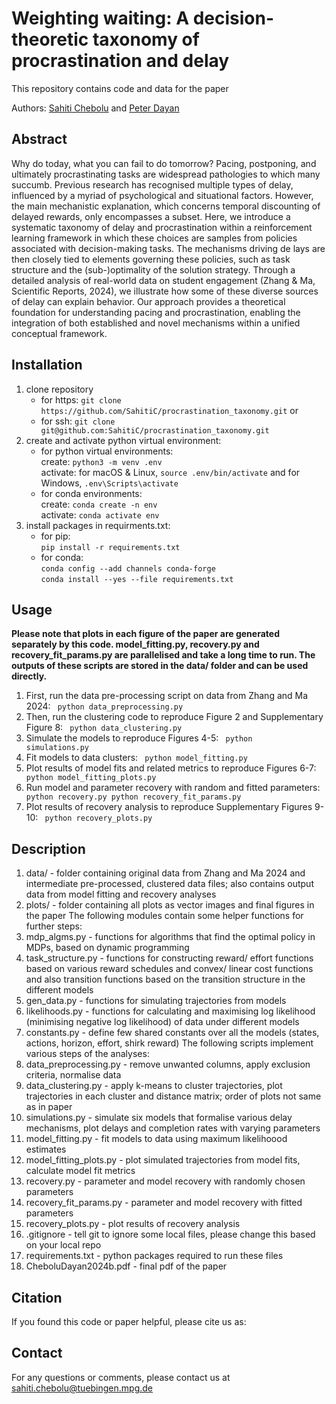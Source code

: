 # Weighting waiting: A decision-theoretic taxonomy of procrastination and delay

This repository contains code and data for the paper 

Authors: [Sahiti Chebolu](https://www.kyb.tuebingen.mpg.de/person/107410/2549) and [Peter Dayan](https://www.mpg.de/12309357/biologische-kybernetik-dayan)

## Abstract
Why do today, what you can fail to do tomorrow? Pacing, postponing, and ultimately procrastinating tasks are widespread pathologies to which many succumb. Previous research has recognised multiple types of delay, influenced by a myriad of psychological and situational factors. However, the main mechanistic explanation, which concerns temporal discounting of delayed rewards, only encompasses a subset. Here, we introduce a systematic taxonomy of delay and procrastination within a reinforcement learning framework in which these choices are samples from policies associated with decision-making tasks. The mechanisms driving de lays are then closely tied to elements governing these policies, such as task structure and the (sub-)optimality of the solution strategy. Through a detailed analysis of real-world data on student engagement (Zhang & Ma, Scientific Reports, 2024), we illustrate how some of these diverse sources of delay can explain behavior. Our approach provides a theoretical foundation for understanding pacing and procrastination, enabling the integration of both established and novel mechanisms within a unified conceptual framework.

## Installation

1. clone repository 
   - for https: `git clone https://github.com/SahitiC/procrastination_taxonomy.git` or 
   - for ssh: `git clone git@github.com:SahitiC/procrastination_taxonomy.git`
2. create and activate python virtual environment: 
   - for python virtual environments:\
   create: `python3 -m venv .env`\
   activate: for macOS & Linux, `source .env/bin/activate` and for Windows, `.env\Scripts\activate`
   - for conda environments:\
   create: `conda create -n env`\
   activate: `conda activate env`
3. install packages in requirments.txt: 
   - for pip: \
   `pip install -r requirements.txt` 
   - for conda: \
   `conda config --add channels conda-forge` \
   `conda install --yes --file requirements.txt`

## Usage

**Please note that plots in each figure of the paper are generated separately by this code. model_fitting.py, recovery.py and recovery_fit_params.py are parallelised and take a long time to run. The outputs of these scripts are stored in the data/ folder and can be used directly.**
1. First, run the data pre-processing script on data from Zhang and Ma 2024:
   <code>
   python data_preprocessing.py
   </code>
2. Then, run the clustering code to reproduce Figure 2 and Supplementary Figure 8:
   <code>
   python data_clustering.py
   </code>
3. Simulate the models to reproduce Figures 4-5:
   <code>
   python simulations.py
   </code>
4. Fit models to data clusters:
   <code>
   python model_fitting.py
   </code>
5. Plot results of model fits and related metrics to reproduce Figures 6-7:
   <code>
   python model_fitting_plots.py
   </code>
6. Run model and parameter recovery with random and fitted parameters:
   <code>
   python recovery.py
   python recovery_fit_params.py
   </code>
7. Plot results of recovery analysis to reproduce Supplementary Figures 9-10:
   <code>
   python recovery_plots.py
   </code>

## Description

1. data/ - folder containing original data from Zhang and Ma 2024 and intermediate pre-processed, clustered data files; also contains output data from model fitting and recovery analyses
2. plots/ - folder containing all plots as vector images and final figures in the paper
The following modules contain some helper functions for further steps: 
3. mdp_algms.py - functions for algorithms that find the optimal policy in MDPs, based on dynamic programming
4. task_structure.py - functions for constructing reward/ effort functions based on various reward schedules and convex/ linear cost functions and also transition functions based on the transition structure in the different models
5. gen_data.py - functions for simulating trajectories from models
6. likelihoods.py - functions for calculating and maximising log likelihood (minimising negative log likelihood) of data under different models
7. constants.py - define few shared constants over all the models (states, actions, horizon, effort, shirk reward)
The following scripts implement various steps of the analyses:
8. data_preprocessing.py - remove unwanted columns, apply exclusion criteria, normalise data
9. data_clustering.py - apply k-means to cluster trajectories, plot trajectories in each cluster and distance matrix; order of plots not same as in paper
10. simulations.py - simulate six models that formalise various delay mechanisms, plot delays and completion rates with varying parameters
11. model_fitting.py - fit models to data using maximum likelihoood estimates
12. model_fitting_plots.py - plot simulated trajectories from model fits, calculate model fit metrics
13. recovery.py - parameter and model recovery with randomly chosen parameters
14. recovery_fit_params.py - parameter and model recovery with fitted parameters
15. recovery_plots.py - plot results of recovery analysis
16. .gitignore - tell git to ignore some local files, please change this based on your local repo
17. requirements.txt - python packages required to run these files
18. CheboluDayan2024b.pdf - final pdf of the paper

## Citation

If you found this code or paper helpful, please cite us as:

## Contact

For any questions or comments, please contact us at <sahiti.chebolu@tuebingen.mpg.de>
